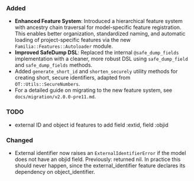<!--
A new scriv changelog fragment.

Uncomment the section that is right (remove the HTML comment wrapper).
For top level release notes, leave all theheaders commented out.
-->

### Added

- **Enhanced Feature System**: Introduced a hierarchical feature system with ancestry chain traversal for model-specific feature registration. This enables better organization, standardized naming, and automatic loading of project-specific features via the new `Familia::Features::Autoloader` module.
- **Improved SafeDump DSL**: Replaced the internal `@safe_dump_fields` implementation with a cleaner, more robust DSL using `safe_dump_field` and `safe_dump_fields` methods.
- Added `generate_short_id` and `shorten_securely` utility methods for creating short, secure identifiers, adapted from `OT::Utils::SecureNumbers`.
- For a detailed guide on migrating to the new feature system, see `docs/migration/v2.0.0-pre11.md`.

### TODO
- external ID and object id features to add field :extid, field :objid


### Changed

- External identifier now raises an `ExternalIdentifierError` if the model does not have an objid field. Previously: returned nil. In practice this should never happen, since the external_identifier feature declares its dependency on object_identifier.

<!--
### Deprecated

- A bullet item for the Deprecated category.

-->
<!--
### Removed

- A bullet item for the Removed category.

-->
<!--
### Fixed

- A bullet item for the Fixed category.

-->
<!--
### Security

- A bullet item for the Security category.

-->
<!--
### Documentation

- A bullet item for the Documentation category.

-->
<!--
### AI Assistance

- A bullet item for the AI Assistance category.

-->
